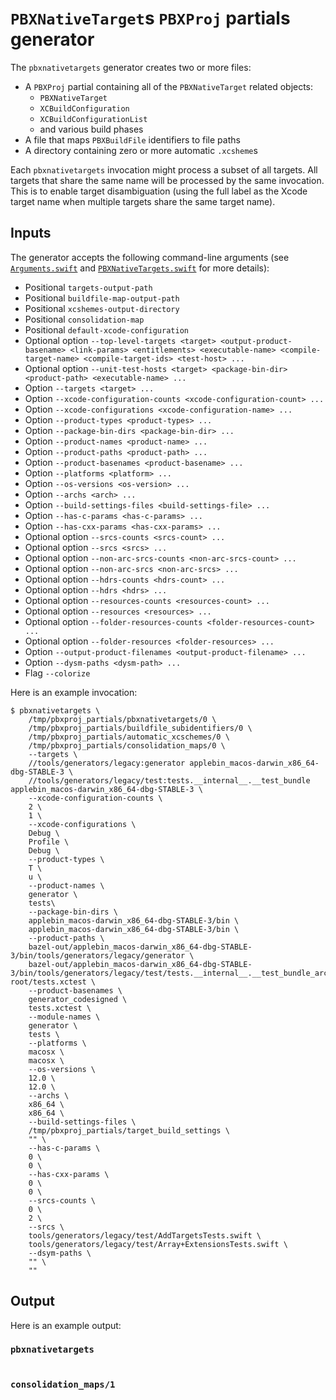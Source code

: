 # `PBXNativeTarget`s `PBXProj` partials generator

The `pbxnativetargets` generator creates two or more files:

- A `PBXProj` partial containing all of the `PBXNativeTarget` related objects:
  - `PBXNativeTarget`
  - `XCBuildConfiguration`
  - `XCBuildConfigurationList`
  - and various build phases
- A file that maps `PBXBuildFile` identifiers to file paths
- A directory containing zero or more automatic `.xcsheme`s

Each `pbxnativetargets` invocation might process a subset of all targets. All
targets that share the same name will be processed by the same invocation. This
is to enable target disambiguation (using the full label as the Xcode target
name when multiple targets share the same target name).

## Inputs

The generator accepts the following command-line arguments (see
[`Arguments.swift`](src/Generator/Arguments.swift) and
[`PBXNativeTargets.swift`](src/PBXNativeTargets.swift) for more details):

- Positional `targets-output-path`
- Positional `buildfile-map-output-path`
- Positional `xcshemes-output-directory`
- Positional `consolidation-map`
- Positional `default-xcode-configuration`
- Optional option `--top-level-targets <target> <output-product-basename> <link-params> <entitlements> <executable-name> <compile-target-name> <compile-target-ids> <test-host> ...`
- Optional option `--unit-test-hosts <target> <package-bin-dir> <product-path> <executable-name> ...`
- Option `--targets <target> ...`
- Option `--xcode-configuration-counts <xcode-configuration-count> ...`
- Option `--xcode-configurations <xcode-configuration-name> ...`
- Option `--product-types <product-types> ...`
- Option `--package-bin-dirs <package-bin-dir> ...`
- Option `--product-names <product-name> ...`
- Option `--product-paths <product-path> ...`
- Option `--product-basenames <product-basename> ...`
- Option `--platforms <platform> ...`
- Option `--os-versions <os-version> ...`
- Option `--archs <arch> ...`
- Option `--build-settings-files <build-settings-file> ...`
- Option `--has-c-params <has-c-params> ...`
- Option `--has-cxx-params <has-cxx-params> ...`
- Optional option `--srcs-counts <srcs-count> ...`
- Optional option `--srcs <srcs> ...`
- Optional option `--non-arc-srcs-counts <non-arc-srcs-count> ...`
- Optional option `--non-arc-srcs <non-arc-srcs> ...`
- Optional option `--hdrs-counts <hdrs-count> ...`
- Optional option `--hdrs <hdrs> ...`
- Optional option `--resources-counts <resources-count> ...`
- Optional option `--resources <resources> ...`
- Optional option `--folder-resources-counts <folder-resources-count> ...`
- Optional option `--folder-resources <folder-resources> ...`
- Option `--output-product-filenames <output-product-filename> ...`
- Option `--dysm-paths <dysm-path> ...`
- Flag `--colorize`

Here is an example invocation:

```shell
$ pbxnativetargets \
    /tmp/pbxproj_partials/pbxnativetargets/0 \
    /tmp/pbxproj_partials/buildfile_subidentifiers/0 \
    /tmp/pbxproj_partials/automatic_xcschemes/0 \
    /tmp/pbxproj_partials/consolidation_maps/0 \
    --targets \
    //tools/generators/legacy:generator applebin_macos-darwin_x86_64-dbg-STABLE-3 \
    //tools/generators/legacy/test:tests.__internal__.__test_bundle applebin_macos-darwin_x86_64-dbg-STABLE-3 \
    --xcode-configuration-counts \
    2 \
    1 \
    --xcode-configurations \
    Debug \
    Profile \
    Debug \
    --product-types \
    T \
    u \
    --product-names \
    generator \
    tests\
    --package-bin-dirs \
    applebin_macos-darwin_x86_64-dbg-STABLE-3/bin \
    applebin_macos-darwin_x86_64-dbg-STABLE-3/bin \
    --product-paths \
    bazel-out/applebin_macos-darwin_x86_64-dbg-STABLE-3/bin/tools/generators/legacy/generator \
    bazel-out/applebin_macos-darwin_x86_64-dbg-STABLE-3/bin/tools/generators/legacy/test/tests.__internal__.__test_bundle_archive-root/tests.xctest \
    --product-basenames \
    generator_codesigned \
    tests.xctest \
    --module-names \
    generator \
    tests \
    --platforms \
    macosx \
    macosx \
    --os-versions \
    12.0 \
    12.0 \
    --archs \
    x86_64 \
    x86_64 \
    --build-settings-files \
    /tmp/pbxproj_partials/target_build_settings \
    "" \
    --has-c-params \
    0 \
    0 \
    --has-cxx-params \
    0 \
    0 \
    --srcs-counts \
    0 \
    2 \
    --srcs \
    tools/generators/legacy/test/AddTargetsTests.swift \
    tools/generators/legacy/test/Array+ExtensionsTests.swift \
    --dsym-paths \
    "" \
    ""
```

## Output

Here is an example output:

### `pbxnativetargets`

```

```

### `consolidation_maps/1`

```

```
